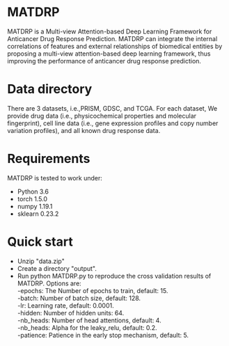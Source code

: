 # MATDRP
MATDRP is a Multi-view Attention-based Deep Learning Framework for Anticancer Drug Response Prediction. MATDRP can integrate the internal correlations of features and external relationships of biomedical entities by proposing a multi-view attention-based deep learning framework, thus improving the performance of anticancer drug response prediction.

# Data directory
There are 3 datasets, i.e.,PRISM, GDSC, and TCGA. For each dataset, We provide drug data (i.e., physicochemical properties and molecular fingerprint), cell line data (i.e., gene expression profiles and copy number variation profiles), and all known drug response data.

# Requirements
MATDRP is tested to work under:
* Python 3.6
* torch 1.5.0
* numpy 1.19.1
* sklearn 0.23.2

# Quick start
* Unzip "data.zip"
* Create a directory "output".  
* Run python MATDRP.py to reproduce the cross validation results of MATDRP. Options are:  
-epochs: The Number of epochs to train, default: 15.  
-batch: Number of batch size, default: 128.  
-lr: Learning rate, default: 0.0001.  
-hidden: Number of hidden units: 64.  
-nb_heads: Number of head attentions, default: 4.  
-nb_heads: Alpha for the leaky_relu, default: 0.2.  
-patience: Patience in the early stop mechanism, default: 5.  
